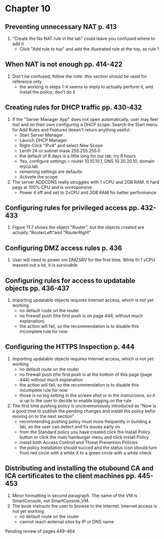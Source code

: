 # Chapter 10

## Preventing unnecessary NAT p. 413
1. "Create the No NAT rule in the lab" could leave you confused where to add it
    - Click "Add rule to top" and add the illustrated rule at the top, as rule 1
## When NAT is not enough pp. 414-422
1. Don't be confused, follow the note: this section should be used for reference only
    - the working in steps 1-4 seems to imply to actually perform it, and install the policy; don't do it
## Creating rules for DHCP traffic pp. 430-432
1. If the "Server Manager App" does not open automatically, user may feel lost and on their own configuring a DHCP scope. Search the Start menu for Add Rules and Features doesn't return anything useful.
    - Start Server Manager
    - Launch DHCP Manager
    - Right-Click "IPv4" and select New Scope
    - Lenth 24 or subnet mask 255.255.255.0
    - the default of 8 days is a little long for our lab, try 8 hours
    - Yes, configure settings > router 10.10.10.1, DNS 10.20.20.10, domain mycp.lab
    - remaining settings are defaults
    - Activete the scope
2. The server ADDCDNS really struggles with 1 vCPU and 2GB RAM. It hard pegs at 100% CPU and is unresponsive.
    - Power it off and set to 2vCPU and 3GB RAM for better performance
## Configuring rules for privileged access pp. 432-433
1. Figure 11.7 shows the object "Router", but the objects created are actually "RouterLeft"and "RouterRight"
## Configuring DMZ access rules p. 436
1. User will need to power om DMZSRV for the first time. While th 1 vCPU maxxed out a lot, it is survivable.
## Configuring rules for access to updatable objects pp. 436-437
1. Importing updatable objects requires Internet access, which is not yet working
    - no default route on the router
    - no firewall push (the first push is on page 444, without much explanation)
    - the action will fail, so the recommendation is to disable this incomplete rule for now
## Configuring the HTTPS Inspection p. 444
1. Importing updatable objects requires Internet access, which is not yet working
    - no default route on the router
    - no firewall push (the first push is at the bottom of this page (page 444) without much explanation
    - the action will fail, so the recommendation is to disable this incomplete rule for now
    - those is no log setting in the screen shot or in the instructions, so it is up to the user to decide to enable logging on the rule
2. The first time pushing policy is unceremoniously introduced as "Now is a good time to publish the pending changes and install the policy befor moving on to the next section"
    - recommending pushing policy must more frequently in building a lab, so the user can detect and fix issues early on
    - from the Standard policy you have created click the Install Policy button or click the main hamburger menu and click Install Policy
    - install both Access Controll and Threat Prevention Policies
    - the policy installation should succed and the status icon should turn from red circle with a white X to a green circle with a white check
## Distributing and installing the otubound CA and ICA certificates to the client machines pp. 445-453
1. Minor formatting in second paragraph. The name of the VM is SmartConsole, not SmartConsole_VM.
2. The book instructs the user to browse to the Internet. Internet access is not yet working.
    - no default route on the router
    - cannot reach external sites by IP or DNS name

Pending review of pages 449-464
